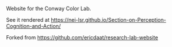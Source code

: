 Website for the Conway Color Lab.

See it rendered at https://nei-lsr.github.io/Section-on-Perception-Cognition-and-Action/

Forked from https://github.com/ericdaat/research-lab-website
